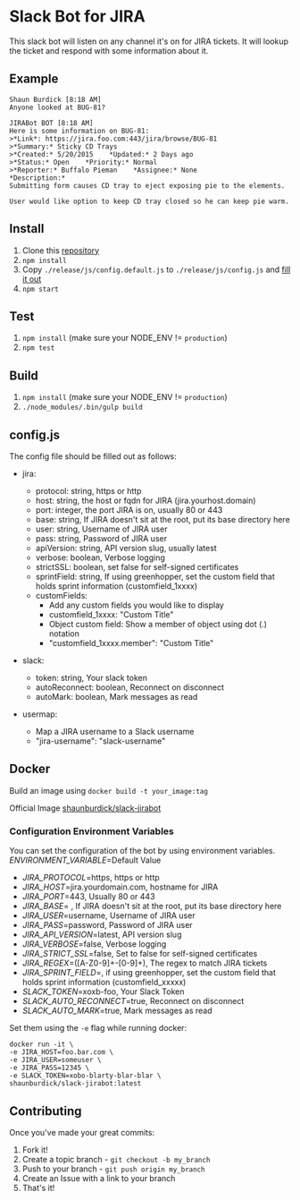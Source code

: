 # Slack Bot for JIRA
This slack bot will listen on any channel it's on for JIRA tickets. It will lookup the ticket and respond with some information about it.

## Example

```
Shaun Burdick [8:18 AM]
Anyone looked at BUG-81?

JIRABot BOT [8:18 AM]
Here is some information on BUG-81:
>*Link*: https://jira.foo.com:443/jira/browse/BUG-81
>*Summary:* Sticky CD Trays
>*Created:* 5/20/2015    *Updated:* 2 Days ago
>*Status:* Open    *Priority:* Normal
>*Reporter:* Buffalo Pieman    *Assignee:* None
*Description:*
Submitting form causes CD tray to eject exposing pie to the elements.

User would like option to keep CD tray closed so he can keep pie warm.
```

## Install
1. Clone this [repository](https://github.com/shaunburdick/slack-jirabot.git)
2. `npm install`
3. Copy `./release/js/config.default.js` to `./release/js/config.js` and [fill it out](#configjs)
4. `npm start`

## Test
1. `npm install` (make sure your NODE_ENV != `production`)
2. `npm test`

## Build
1. `npm install` (make sure your NODE_ENV != `production`)
2. `./node_modules/.bin/gulp build`

## config.js
The config file should be filled out as follows:
- jira:
  - protocol: string, https or http
  - host: string, the host or fqdn for JIRA (jira.yourhost.domain)
  - port: integer, the port JIRA is on, usually 80 or 443
  - base: string, If JIRA doesn't sit at the root, put its base directory here
  - user: string, Username of JIRA user
  - pass: string, Password of JIRA user
  - apiVersion: string, API version slug, usually latest
  - verbose: boolean, Verbose logging
  - strictSSL: boolean, set false for self-signed certificates
  - sprintField: string, If using greenhopper, set the custom field that holds sprint information (customfield_1xxxx)
  - customFields:
    - Add any custom fields you would like to display
    - customfield_1xxxx: "Custom Title"
    - Object custom field: Show a member of object using dot (.) notation
    - "customfield_1xxxx.member": "Custom Title"

- slack:
  - token: string, Your slack token
  - autoReconnect: boolean, Reconnect on disconnect
  - autoMark: boolean, Mark messages as read

- usermap:
  - Map a JIRA username to a Slack username
  - "jira-username": "slack-username"

## Docker
Build an image using `docker build -t your_image:tag`

Official Image [shaunburdick/slack-jirabot](https://registry.hub.docker.com/u/shaunburdick/slack-jirabot/)

### Configuration Environment Variables
You can set the configuration of the bot by using environment variables. _ENVIRONMENT_VARIABLE_=Default Value
- _JIRA_PROTOCOL_=https, https or http
- _JIRA_HOST_=jira.yourdomain.com, hostname for JIRA
- _JIRA_PORT_=443, Usually 80 or 443
- _JIRA_BASE_= , If JIRA doesn't sit at the root, put its base directory here
- _JIRA_USER_=username, Username of JIRA user
- _JIRA_PASS_=password, Password of JIRA user
- _JIRA_API_VERSION_=latest, API version slug
- _JIRA_VERBOSE_=false, Verbose logging
- _JIRA_STRICT_SSL_=false, Set to false for self-signed certificates
- _JIRA_REGEX_=([A-Z0-9]+-[0-9]+), The regex to match JIRA tickets
- _JIRA_SPRINT_FIELD_=, if using greenhopper, set the custom field that holds sprint information (customfield_xxxxx)
- _SLACK_TOKEN_=xoxb-foo, Your Slack Token
- _SLACK_AUTO_RECONNECT_=true, Reconnect on disconnect
- _SLACK_AUTO_MARK_=true, Mark messages as read

Set them using the `-e` flag while running docker:

```
docker run -it \
-e JIRA_HOST=foo.bar.com \
-e JIRA_USER=someuser \
-e JIRA_PASS=12345 \
-e SLACK_TOKEN=xobo-blarty-blar-blar \
shaunburdick/slack-jirabot:latest
```

## Contributing
Once you've made your great commits:
1. Fork it!
2. Create a topic branch - `git checkout -b my_branch`
3. Push to your branch - `git push origin my_branch`
4. Create an Issue with a link to your branch
5. That's it!
